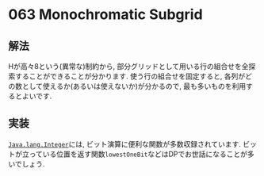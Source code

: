 # 063 Monochromatic Subgrid

## 解法
Hが高々8という(異常な)制約から, 部分グリッドとして用いる行の組合せを全探索することができることが分かります. 使う行の組合せを固定すると, 各列がどの数として使えるか(あるいは使えないか)が分かるので, 最も多いものを利用するとよいです.

## 実装
[`Java.lang.Integer`](https://docs.oracle.com/javase/jp/8/docs/api/java/lang/Integer.html)には, ビット演算に便利な関数が多数収録されています. ビットが立っている位置を返す関数`lowestOneBit`などはDPでお世話になることが多いでしょう.